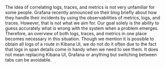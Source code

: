 The idea of correlating logs, traces, and metrics is not very unfamiliar for some people. Grafana recently announced on their blog briefly about how they handle their incidents by using the observabilities of metrics, logs, and traces. However, that is not what we aim for. Our goal solely is the ability to guess accurately what is wrong with the system when a problem emerges. Therefore, an overview of both logs, traces, and metrics in one place becomes necessary in this situation. Though we mention it is possible to obtain all logs of a route in Kibana UI, we do not do it often due to the fact that logs in span details come in handy when we need to see them. It does not mean replacing Kibana UI, Grafana or anything but switching between tabs can be avoidable.  
